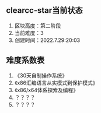 ## clearcc-star当前状态
1. 区块高度：第二阶段
2. 当前难度：3
3. 创建时间：2022.7.29:20:03
## 难度系数表
1. 《30天自制操作系统》
2. 《x86汇编语言从实模式到保护模式》
3. 《x86/x64体系探索及编程》
4. ？？？？
5. ？？？？